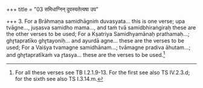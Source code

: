 +++
title = "03 समिधाग्निन् दुवस्यतेत्यषा उप"

+++
3. For a Brāhmaṇa samidhāgniṁ duvasyata... this is one verse; upa tvāgne..., juṣasva samidho mama..., and taṁ tvā samidbhiraṅgiraḥ these are the other verses to be used; For a Kṣatriya Samidhyamānaḥ prathamaḥ...; ghr̥tapratīko ghr̥tayoniḥ... and ayurdā agne... these are the verses to be used; For a Vaiśya tvamagne samidhānam...; tvāmagne pradiva āhutam...; and ghr̥tapratīkaṁ va r̥tasya... these are the verses to be used.[^1]  


[^1]: For all these verses see TB I.2.1.9-13. For the first see also TS IV.2.3.d; for the sixth see also TS I.3.14.m.  
